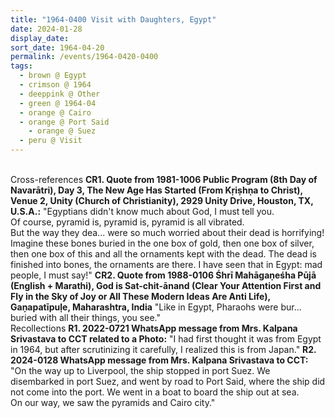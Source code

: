 ```yaml
---
title: "1964-0400 Visit with Daughters, Egypt"
date: 2024-01-28
display_date: 
sort_date: 1964-04-20
permalink: /events/1964-0420-0400
tags:
  - brown @ Egypt
  - crimson @ 1964
  - deeppink @ Other
  - green @ 1964-04
  - orange @ Cairo
  - orange @ Port Said
    - orange @ Suez
  - peru @ Visit
---
```


<br>

<wave-list>
  <list-title color="DarkSeaGreen" width="80">Cross-references</list-title>
  <list-item color="BlanchedAlmond" width="250"><b>CR1. Quote from 1981-1006 Public Program (8th Day of Navarātri), Day 3, The New Age Has Started (From Kṛiṣhṇa to Christ), Venue 2, Unity (Church of Christianity), 2929 Unity Drive, Houston, TX, U.S.A.:</b> "Egyptians didn't know much about God, I must tell you.<br>
Of course, pyramid is, pyramid is, pyramid is all vibrated.<br>
But the way they dea... were so much worried about their dead is horrifying! Imagine these bones buried in the one box of gold, then one box of silver, then one box of this and all the ornaments kept with the dead. The dead is finished into bones, the ornaments are there. I have seen that in Egypt: mad people, I must say!"</list-item>
  <list-item color="Lavender" width="250"><b>CR2. Quote from 1988-0106 Śhrī Mahāgaṇeśha Pūjā (English + Marathi), God is Sat-chit-ānand (Clear Your Attention First and Fly in the Sky of Joy or All These Modern Ideas Are Anti Life), Gaṇapatīpuḷe, Maharashtra, India</b> "Like in Egypt, Pharaohs were bur... buried with all their things, you see."</list-item>   
</wave-list>

<br>

<wave-list>
  <list-title color="DarkSeaGreen" width="65"> Recollections</list-title>
  <list-item color="BlanchedAlmond"  width="280"><b>R1. 2022-0721 WhatsApp message from Mrs. Kalpana Srivastava to CCT related to a Photo:</b> "I had first thought it was from Egypt in 1964, but after scrutinizing it carefully, I realized this is from Japan."</list-item>
   <list-item color="Lavender"  width="280"><b>R2. 2024-0128 WhatsApp message from Mrs. Kalpana Srivastava to CCT:</b> "On the way up to Liverpool, the ship stopped in port Suez. We disembarked in port Suez, and went by road to Port Said, where the ship did not come into the port. We went in a boat to board the ship out at sea.<br>
On our way, we saw the pyramids and Cairo city."</list-item>
</wave-list>